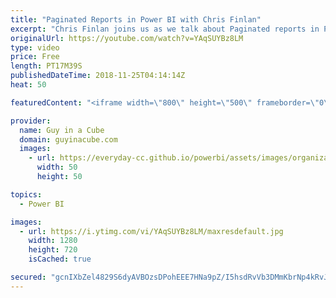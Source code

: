 ```yaml
---
title: "Paginated Reports in Power BI with Chris Finlan"
excerpt: "Chris Finlan joins us as we talk about Paginated reports in Power BI. Paginated reports recently went into public preview as a feature within Power BI Premium. Chris gives us a look at what is to come for the future.  LET'S CONNECT!  Chris Finlan - https://twitter.com/cmfinlan  Guy in a Cube -- https://guyinacube.com"
originalUrl: https://youtube.com/watch?v=YAqSUYBz8LM
type: video
price: Free
length: PT17M39S
publishedDateTime: 2018-11-25T04:14:14Z
heat: 50

featuredContent: "<iframe width=\"800\" height=\"500\" frameborder=\"0\" src=\"https://www.youtube.com/embed/YAqSUYBz8LM\" allow=\"accelerometer; autoplay; encrypted-media; gyroscope; picture-in-picture\" allowfullscreen></iframe>"

provider:
  name: Guy in a Cube
  domain: guyinacube.com
  images:
    - url: https://everyday-cc.github.io/powerbi/assets/images/organizations/guyinacube.com-50x50.jpg
      width: 50
      height: 50

topics:
  - Power BI

images:
  - url: https://i.ytimg.com/vi/YAqSUYBz8LM/maxresdefault.jpg
    width: 1280
    height: 720
    isCached: true

secured: "gcnIXbZel4829S6dyAVBOzsDPohEEE7HNa9pZ/I5hsdRvVb3DMmKbrNp4kRvJH5TFeKQJtLA799pAuTSFtp4D4AXUHF+CjJMIsJxVgi4bolilkp4/cXLSYcrrfQbgCbEvZog5oD/aDqT3mZtpjE0c7SVUqAuswBXvvNMm/wkxvr2l56O3B8uyPZCYlVRkVtW8R48swNMYU4NzgXHbGMX3bQd7kIkSqOYPskRwOT/jbL2eH+CRdaC0uqumYk2G4QmOWohINGx1jm4Tb8zhwiCNTdpKXMIijmIfOJ6r4wB8EM2dB32eU5UM9W9KNoD+XmPGR5P0MIUsREC0fIEAkrU+cXhS5EhHlVS++9D0bVzIXMfcOC9FZRDMD84RKPa80uCQjkqpRCTHBZX7SqyiI2KiG78MQ+sgzmZuhpRdF36GWI=;gG8y7QxAF7Q6B6QZl+q+vg=="
---
```


